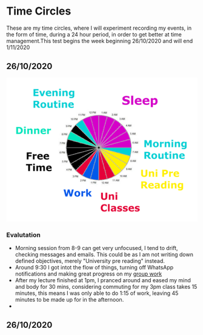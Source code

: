 # Time Circles

These are my time circles, where I will experiment recording my events, in the form of time, during a 24 hour period, in order to get better at time management.This test begins the week beginning 26/10/2020 and will end  1/11/2020

## 26/10/2020

![](../.gitbook/assets/prediction-26-10-2020.png)

### Evalutation

* Morning session from 8-9 can get very unfocused, I tend to drift, checking messages and emails. This could be as I am not writing down defined objectives, merely "University pre reading" instead.
* Around 9:30 I got intot the flow of things, turning off WhatsApp notifications and making great progress on my [group work](group-work.md)
* After my lecture finished at 1pm, I pranced around and eased my mind and body for 30 mins, considering commuting for my 3pm class takes 15 minutes, this means I was only able to do 1:15 of work, leaving 45 minutes to be made up for in the afternoon.
* 
## 26/10/2020



